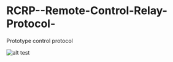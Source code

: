 # RCRP--Remote-Control-Relay-Protocol-
Prototype control protocol 

![alt test](https://images.discordapp.net/eyJ1cmwiOiJodHRwczovL2Rpc2NvcmQuc3RvcmFnZS5nb29nbGVhcGlzLmNvbS9hdHRhY2htZW50cy8yMTQ4NjkxOTkxMTIyNDExNTMvMzE0MTU5ODAxMzE3ODUxMTM2L1JDUlBfMS5wbmcifQ.JPLD_OCfsfpiApXb4A8TVvL6pYY?width=400&height=232)
